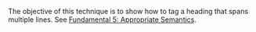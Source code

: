The objective of this technique is to show how to tag a heading that spans multiple lines. See [Fundamental 5: Appropriate Semantics](https://pdfa.org/understanding-pdf-accessibility-techniques#fundamental-5).
